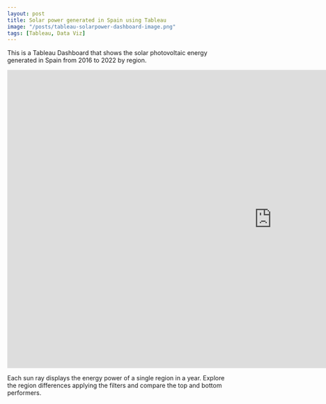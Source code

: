 ```yaml
---
layout: post
title: Solar power generated in Spain using Tableau
image: "/posts/tableau-solarpower-dashboard-image.png"
tags: [Tableau, Data Viz]
---
```


This is a Tableau Dashboard that shows the solar photovoltaic energy generated in Spain from 2016 to 2022 by region.


<iframe seamless frameborder="0" src="https://public.tableau.com/views/ThesunnySpaininGWh/Dashboard1?:embed=yes&:display_count=yes&:showVizHome=no" width = '1213' height = '685'></iframe>



Each sun ray displays the energy power of a single region in a year. Explore the region differences applying the filters and compare the top and bottom performers. 
